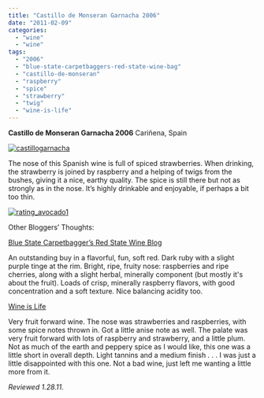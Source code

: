 ```yaml
---
title: "Castillo de Monseran Garnacha 2006"
date: "2011-02-09"
categories: 
  - "wine"
  - "wine"
tags: 
  - "2006"
  - "blue-state-carpetbaggers-red-state-wine-bag"
  - "castillo-de-monseran"
  - "raspberry"
  - "spice"
  - "strawberry"
  - "twig"
  - "wine-is-life"
---
```


**Castillo de Monseran Garnacha 2006** Cariñena, Spain

[![](http://s3.amazonaws.com/thegourmez-wpmedia/2011/01/castillogarnacha.jpg "castillogarnacha")](http://s3.amazonaws.com/thegourmez-wpmedia/2011/01/castillogarnacha.jpg)

The nose of this Spanish wine is full of spiced strawberries. When drinking, the strawberry is joined by raspberry and a helping of twigs from the bushes, giving it a nice, earthy quality. The spice is still there but not as strongly as in the nose. It’s highly drinkable and enjoyable, if perhaps a bit too thin.

[![](http://s3.amazonaws.com/thegourmez-wpmedia/2009/02/rating_avocado1.gif "rating_avocado1")](http://s3.amazonaws.com/thegourmez-wpmedia/2009/02/rating_avocado1.gif)

Other Bloggers’ Thoughts:

[Blue State Carpetbagger’s Red State Wine Blog](http://bighousewine.blogspot.com/2008/09/2006-castillo-de-monseran-garnacha.html)

An outstanding buy in a flavorful, fun, soft red. Dark ruby with a slight purple tinge at the rim. Bright, ripe, fruity nose: raspberries and ripe cherries, along with a slight herbal, minerally component (but mostly it's about the fruit). Loads of crisp, minerally raspberry flavors, with good concentration and a soft texture. Nice balancing acidity too.

[Wine is Life](http://baldwinegeek.blogspot.com/2009/11/castillo-de-monseran-garnacha-2007.html)

Very fruit forward wine. The nose was strawberries and raspberries, with some spice notes thrown in. Got a little anise note as well. The palate was very fruit forward with lots of raspberry and strawberry, and a little plum. Not as much of the earth and peppery spice as I would like, this one was a little short in overall depth. Light tannins and a medium finish . . . I was just a little disappointed with this one. Not a bad wine, just left me wanting a little more from it.

_Reviewed 1.28.11._
